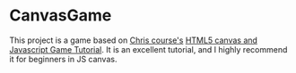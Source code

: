 # CanvasGame
This project is a game based on [Chris course's](https://www.youtube.com/channel/UC9Yp2yz6-pwhQuPlIDV_mjA) [HTML5 canvas and Javascript Game Tutorial](https://www.youtube.com/watch?v=eI9idPTT0c4). It is an excellent tutorial, and I highly recommend it for beginners in JS canvas.
